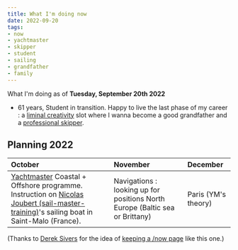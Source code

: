 ```yaml
---
title: What I'm doing now
date: 2022-09-20
tags:
- now
- yachtmaster
- skipper
- student
- sailing
- grandfather
- family
---
```


What I'm doing as of **Tuesday, September 20th 2022**

* 61 years, Student in transition.  Happy to live the last phase of my career : a [liminal creativity](https://nesslabs.com/liminal-creativity) slot where I wanna become a good grandfather and a [professional skipper](https://ducamp.me/Sea_captain#Skipper). 
<!--* Now page details updated on  [https://nownownow.com/p/LiG6](https://nownownow.com/p/LiG6)-->

<!--
## Personal Finance 

* Reading [a cat's guide to money](https://shop.ohmydollar.com/products/catsguidetomoney) and building an expense tracker.  [YNAB](https://ducamp.me/YNAB)
-->
<!--
## Studying [RYA](https://ducamp.me/RYA)'s [Yachtmaster Offshore](https://ducamp.me/Yachtmaster) theory.

* Building [flashcards](https://ducamp.me/Flashcards) around "Navigation Exercises" ([Chris Slade](https://ducamp.me/Chris_Slade))
* [Exploring the map of Grand Paris](https://www.enlargeyourparis.fr/balades/le-randopolitain-sentiers-grande-randonnee-en-ile-de-france) with the Randopolitain.
-->
## Planning 2022 
| October | November | December 
|:--|:--|:--|
| [Yachtmaster](https://ducamp.me/Yachtmaster) Coastal + Offshore programme. Instruction on <a rel='muse friend met' href="https://sail-master-training.com">Nicolas Joubert (sail-master-training)</a>'s sailing boat in Saint-Malo (France). | Navigations : looking up for positions North Europe (Baltic sea or Brittany) | Paris (YM's theory) 

(Thanks to <a rel='muse' href='https://sive.rs'>Derek Sivers</a> for the idea of [keeping a /now page](https://nownownow.com/about) like this one.)
